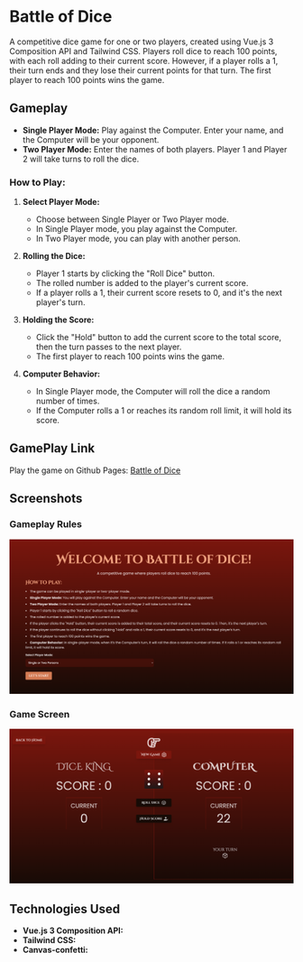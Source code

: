 # Battle of Dice

A competitive dice game for one or two players, created using Vue.js 3 Composition API and Tailwind CSS. Players roll dice to reach 100 points, with each roll adding to their current score. However, if a player rolls a 1, their turn ends and they lose their current points for that turn. The first player to reach 100 points wins the game.

## Gameplay

- **Single Player Mode:** Play against the Computer. Enter your name, and the Computer will be your opponent.
- **Two Player Mode:** Enter the names of both players. Player 1 and Player 2 will take turns to roll the dice.

### How to Play:

1. **Select Player Mode:**

   - Choose between Single Player or Two Player mode.
   - In Single Player mode, you play against the Computer.
   - In Two Player mode, you can play with another person.

2. **Rolling the Dice:**

   - Player 1 starts by clicking the "Roll Dice" button.
   - The rolled number is added to the player's current score.
   - If a player rolls a 1, their current score resets to 0, and it's the next player's turn.

3. **Holding the Score:**

   - Click the "Hold" button to add the current score to the total score, then the turn passes to the next player.
   - The first player to reach 100 points wins the game.

4. **Computer Behavior:**
   - In Single Player mode, the Computer will roll the dice a random number of times.
   - If the Computer rolls a 1 or reaches its random roll limit, it will hold its score.

## GamePlay Link

Play the game on Github Pages: [Battle of Dice](https://m-kemal.github.io/Battle-of-Dice/)

## Screenshots

### Gameplay Rules

![Gameplay Rules](/src/assets/screenshot.png)

### Game Screen

![Game Screen](/src/assets/screenshot2.png)

## Technologies Used

- **Vue.js 3 Composition API:**
- **Tailwind CSS:**
- **Canvas-confetti:**
